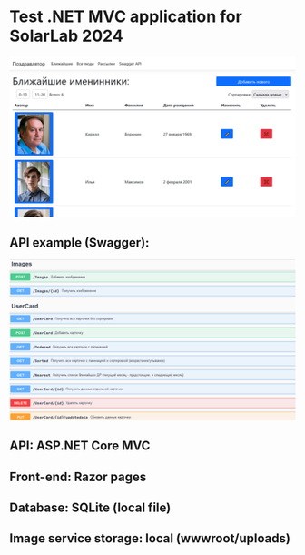# Test .NET MVC application for SolarLab 2024

![](screenshot1.png)

## API example (Swagger):

![](screenshot2.png)

## API: ASP.NET Core MVC
## Front-end: Razor pages
## Database: SQLite (local file)
## Image service storage: local (wwwroot/uploads)